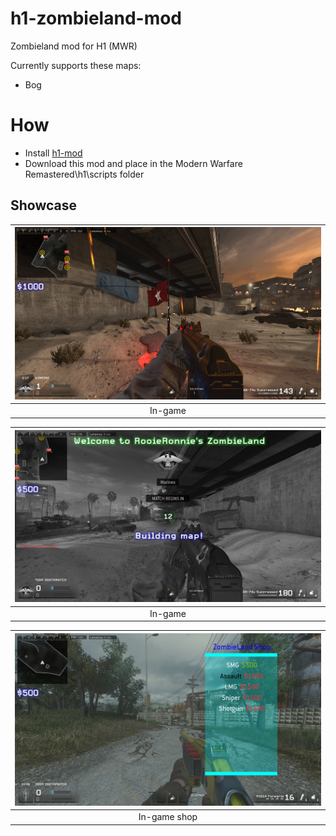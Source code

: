 # h1-zombieland-mod

Zombieland mod for H1 (MWR)

Currently supports these maps:

- Bog

# How

- Install [h1-mod](https://github.com/h1-mod/h1-mod)
- Download this mod and place in the Modern Warfare Remastered\h1\scripts folder

## Showcase

| <img src="assets/github/zombie_land_1.png?raw=true" /> |
| :----------------------------------------------------: |
|                        In-game                         |

| <img src="assets/github/zombie_land_2.png?raw=true" /> |
| :----------------------------------------------------: |
|                        In-game                         |

| <img src="assets/github/zombie_land_3.png?raw=true" /> |
| :----------------------------------------------------: |
|                      In-game shop                      |

<br/>
